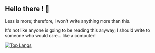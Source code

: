 ## Hello there ! 👋
Less is more; therefore, I won't write anything more than this.

It's not like anyone is going to be reading this anyway; I should write to someone who would care... like a computer!

[![Top Langs](https://github-readme-stats.vercel.app/api/top-langs/?username=airi103)](https://github.com/anuraghazra/github-readme-stats)



<!--
**airi103/airi103** is a ✨ _special_ ✨ repository because its `README.md` (this file) appears on your GitHub profile.

Here are some ideas to get you started:

- 🔭 I’m currently working on ...
- 🌱 I’m currently learning ...
- 👯 I’m looking to collaborate on ...
- 🤔 I’m looking for help with ...
- 💬 Ask me about ...
- 📫 How to reach me: ...
- 😄 Pronouns: ...
- ⚡ Fun fact: ...
-->
